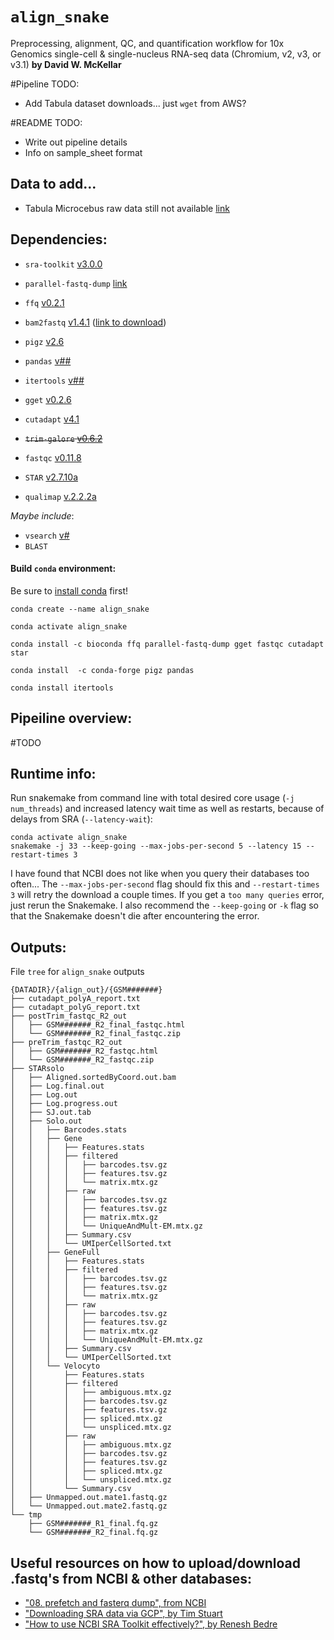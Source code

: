 # `align_snake`
Preprocessing, alignment, QC, and quantification workflow for 10x Genomics single-cell & single-nucleus RNA-seq data (Chromium, v2, v3, or v3.1)
**by David W. McKellar**

#Pipeline TODO:
- Add Tabula dataset downloads... just `wget` from AWS?

#README TODO:
- Write out pipeline details
- Info on sample_sheet format

## Data to add...
- Tabula Microcebus raw data still not available [link](https://tabula-microcebus.ds.czbiohub.org/whereisthedata)

## **Dependencies:**
- `sra-toolkit` [v3.0.0](https://github.com/ncbi/sra-tools/wiki/01.-Downloading-SRA-Toolkit)
- `parallel-fastq-dump` [link](https://github.com/rvalieris/parallel-fastq-dump)
- `ffq` [v0.2.1](https://github.com/pachterlab/ffq)
- `bam2fastq` [v1.4.1](https://github.com/10XGenomics/bamtofastq/blob/master/README.md) ([link to download](https://github.com/10XGenomics/bamtofastq/releases))
- `pigz` [v2.6](https://zlib.net/pigz/)
- `pandas` [v##]()
- `itertools` [v##]()

- `gget` [v0.2.6](https://github.com/pachterlab/gget)
- `cutadapt` [v4.1](https://cutadapt.readthedocs.io/en/stable/)
- ~~`trim-galore` [v0.6.2](https://www.bioinformatics.babraham.ac.uk/projects/trim_galore/)~~
- `fastqc` [v0.11.8](https://www.bioinformatics.babraham.ac.uk/projects/fastqc/)
- `STAR` [v2.7.10a](https://github.com/alexdobin/STAR)
- `qualimap` [v.2.2.2a](http://qualimap.conesalab.org/)

*Maybe include*:
- `vsearch` [v#](https://github.com/torognes/vsearch)
- `BLAST`

#### **Build `conda` environment:**
Be sure to [install conda](https://docs.conda.io/projects/conda/en/latest/user-guide/install/index.html) first!
```
conda create --name align_snake

conda activate align_snake

conda install -c bioconda ffq parallel-fastq-dump gget fastqc cutadapt star

conda install  -c conda-forge pigz pandas

conda install itertools
```

## **Pipeiline overview:**
#TODO

## **Runtime info:**
Run snakemake from command line with total desired core usage (`-j num_threads`) and increased latency wait time as well as restarts, because of delays from SRA (`--latency-wait`):
```
conda activate align_snake
snakemake -j 33 --keep-going --max-jobs-per-second 5 --latency 15 --restart-times 3
```
I have found that NCBI does not like when you query their databases too often... The `--max-jobs-per-second` flag should fix this and `--restart-times 3` will retry the download a couple times. If you get a `too many queries` error, just rerun the Snakemake. I also recommend the `--keep-going` or `-k` flag so that the Snakemake doesn't die after encountering the error.


## **Outputs:**
File `tree` for `align_snake` outputs
```
{DATADIR}/{align_out}/{GSM#######}
├── cutadapt_polyA_report.txt
├── cutadapt_polyG_report.txt
├── postTrim_fastqc_R2_out
│   ├── GSM#######_R2_final_fastqc.html
│   └── GSM#######_R2_final_fastqc.zip
├── preTrim_fastqc_R2_out
│   ├── GSM#######_R2_fastqc.html
│   └── GSM#######_R2_fastqc.zip
├── STARsolo
│   ├── Aligned.sortedByCoord.out.bam
│   ├── Log.final.out
│   ├── Log.out
│   ├── Log.progress.out
│   ├── SJ.out.tab
│   ├── Solo.out
│   │   ├── Barcodes.stats
│   │   ├── Gene
│   │   │   ├── Features.stats
│   │   │   ├── filtered
│   │   │   │   ├── barcodes.tsv.gz
│   │   │   │   ├── features.tsv.gz
│   │   │   │   └── matrix.mtx.gz
│   │   │   ├── raw
│   │   │   │   ├── barcodes.tsv.gz
│   │   │   │   ├── features.tsv.gz
│   │   │   │   ├── matrix.mtx.gz
│   │   │   │   └── UniqueAndMult-EM.mtx.gz
│   │   │   ├── Summary.csv
│   │   │   └── UMIperCellSorted.txt
│   │   ├── GeneFull
│   │   │   ├── Features.stats
│   │   │   ├── filtered
│   │   │   │   ├── barcodes.tsv.gz
│   │   │   │   ├── features.tsv.gz
│   │   │   │   └── matrix.mtx.gz
│   │   │   ├── raw
│   │   │   │   ├── barcodes.tsv.gz
│   │   │   │   ├── features.tsv.gz
│   │   │   │   ├── matrix.mtx.gz
│   │   │   │   └── UniqueAndMult-EM.mtx.gz
│   │   │   ├── Summary.csv
│   │   │   └── UMIperCellSorted.txt
│   │   └── Velocyto
│   │       ├── Features.stats
│   │       ├── filtered
│   │       │   ├── ambiguous.mtx.gz
│   │       │   ├── barcodes.tsv.gz
│   │       │   ├── features.tsv.gz
│   │       │   ├── spliced.mtx.gz
│   │       │   └── unspliced.mtx.gz
│   │       ├── raw
│   │       │   ├── ambiguous.mtx.gz
│   │       │   ├── barcodes.tsv.gz
│   │       │   ├── features.tsv.gz
│   │       │   ├── spliced.mtx.gz
│   │       │   └── unspliced.mtx.gz
│   │       └── Summary.csv
│   ├── Unmapped.out.mate1.fastq.gz
│   └── Unmapped.out.mate2.fastq.gz
└── tmp
    ├── GSM#######_R1_final.fq.gz
    └── GSM#######_R2_final.fq.gz
```


## Useful resources on how to upload/download .fastq's from NCBI & other databases:
- ["08. prefetch and fasterq dump", from NCBI](https://github.com/ncbi/sra-tools/wiki/08.-prefetch-and-fasterq-dump)
- ["Downloading SRA data via GCP", by Tim Stuart](https://timoast.github.io/blog/downloading-sra-data-via-gcp/)
- ["How to use NCBI SRA Toolkit effectively?", by Renesh Bedre](https://www.reneshbedre.com/blog/ncbi_sra_toolkit.html)
